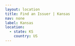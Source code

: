 ```yaml
---
layout: location
title: Find an Issuer | Kansas
nav: none
label: Kansas
location:
  - state: KS
    country: US
---
```

